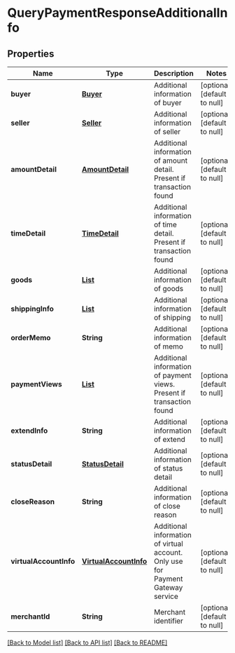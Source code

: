 # QueryPaymentResponseAdditionalInfo
## Properties

| Name | Type | Description | Notes |
|------------ | ------------- | ------------- | -------------|
| **buyer** | [**Buyer**](Buyer.md) | Additional information of buyer | [optional] [default to null] |
| **seller** | [**Seller**](Seller.md) | Additional information of seller | [optional] [default to null] |
| **amountDetail** | [**AmountDetail**](AmountDetail.md) | Additional information of amount detail. Present if transaction found | [optional] [default to null] |
| **timeDetail** | [**TimeDetail**](TimeDetail.md) | Additional information of time detail. Present if transaction found | [optional] [default to null] |
| **goods** | [**List**](Goods.md) | Additional information of goods | [optional] [default to null] |
| **shippingInfo** | [**List**](ShippingInfo.md) | Additional information of shipping | [optional] [default to null] |
| **orderMemo** | **String** | Additional information of memo | [optional] [default to null] |
| **paymentViews** | [**List**](PaymentView.md) | Additional information of payment views. Present if transaction found | [optional] [default to null] |
| **extendInfo** | **String** | Additional information of extend | [optional] [default to null] |
| **statusDetail** | [**StatusDetail**](StatusDetail.md) | Additional information of status detail | [optional] [default to null] |
| **closeReason** | **String** | Additional information of close reason | [optional] [default to null] |
| **virtualAccountInfo** | [**VirtualAccountInfo**](VirtualAccountInfo.md) | Additional information of virtual account. Only use for Payment Gateway service | [optional] [default to null] |
| **merchantId** | **String** | Merchant identifier | [optional] [default to null] |

[[Back to Model list]](../README.md#documentation-for-models) [[Back to API list]](../README.md#documentation-for-api-endpoints) [[Back to README]](../README.md)

